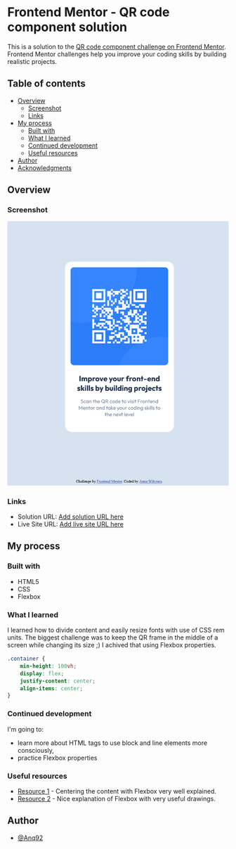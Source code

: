 # Frontend Mentor - QR code component solution

This is a solution to the [QR code component challenge on Frontend Mentor](https://www.frontendmentor.io/challenges/qr-code-component-iux_sIO_H). Frontend Mentor challenges help you improve your coding skills by building realistic projects. 

## Table of contents

- [Overview](#overview)
  - [Screenshot](#screenshot)
  - [Links](#links)
- [My process](#my-process)
  - [Built with](#built-with)
  - [What I learned](#what-i-learned)
  - [Continued development](#continued-development)
  - [Useful resources](#useful-resources)
- [Author](#author)
- [Acknowledgments](#acknowledgments)

## Overview

### Screenshot

![](./images/screenshot.png)

### Links

- Solution URL: [Add solution URL here](https://your-solution-url.com)
- Live Site URL: [Add live site URL here](https://your-live-site-url.com)

## My process

### Built with

- HTML5
- CSS
- Flexbox

### What I learned

I learned how to divide content and easily resize fonts with use of CSS rem units. The biggest challenge was to keep the QR frame in the middle of a screen while changing its size ;) I achived that using Flexbox properties.

```css
.container {
    min-height: 100vh;
    display: flex;
    justify-content: center;
    align-items: center;
}
```
### Continued development

I'm going to:
- learn more about HTML tags to use block and line elements more consciously,
- practice Flexbox properties

### Useful resources

- [Resource 1](https://www.better.dev/centering-things-with-css-flexbox) - Centering the content with Flexbox very well explained.
- [Resource 2](https://css-tricks.com/snippets/css/a-guide-to-flexbox/) - Nice explanation of Flexbox with very useful drawings.

## Author

- [@Anq92](https://www.frontendmentor.io/profile/Anq92)
